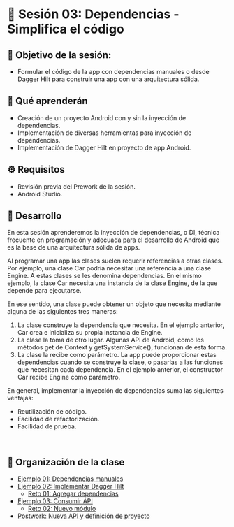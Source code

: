 
# :wave: Sesión 03: Dependencias - Simplifica el código

## 🎯  Objetivo de la sesión:

- Formular el código de la app con dependencias manuales o desde Dagger Hilt para construir una app con una arquitectura sólida.

## 🎯 Qué aprenderán

- Creación de un proyecto Android con y sin la inyección de dependencias.
- Implementación de diversas herramientas para inyección de dependencias.
- Implementación de Dagger Hilt en proyecto de app Android.

## ⚙ Requisitos

+ Revisión previa del Prework de la sesión.
+ Android Studio.

## 🎩 Desarrollo

En esta sesión aprenderemos la inyección de dependencias, o DI, técnica frecuente en programación y adecuada para el desarrollo de Android que es la base de una arquitectura sólida de apps.

Al programar una app las clases suelen requerir referencias a otras clases. Por ejemplo, una clase Car podría necesitar una referencia a una clase Engine. A estas clases se les denomina dependencias. En el mismo ejemplo, la clase Car necesita una instancia de la clase Engine, de la que depende para ejecutarse.

En ese sentido, una clase puede obtener un objeto que necesita mediante alguna de las siguientes tres maneras:
1. La clase construye la dependencia que necesita. En el ejemplo anterior, Car crea e inicializa su propia instancia de Engine.
2. La clase la toma de otro lugar. Algunas API de Android, como los métodos get de Context y getSystemService(), funcionan de esta forma.
3. La clase la recibe como parámetro. La app puede proporcionar estas dependencias cuando se construye la clase, o pasarlas a las funciones que necesitan cada dependencia. En el ejemplo anterior, el constructor Car recibe Engine como parámetro.

En general, implementar la inyección de dependencias suma las siguientes ventajas:
- Reutilización de código.
- Facilidad de refactorización.
- Facilidad de prueba.

</br>

## 📂 Organización de la clase

- [Ejemplo 01: Dependencias manuales](./Ejemplo-01/README.md)
- [Ejemplo 02: Implementar Dagger Hilt](./Ejemplo-02/README.md)
    - [Reto 01: Agregar dependencias](./Reto-01/README.md)
- [Ejemplo 03: Consumir API](./Ejemplo-03/README.md)
    - [Reto  02: Nuevo módulo](./Reto-02/README.md)
- [Postwork: Nueva API y definición de proyecto](./Postwork/README.md)
